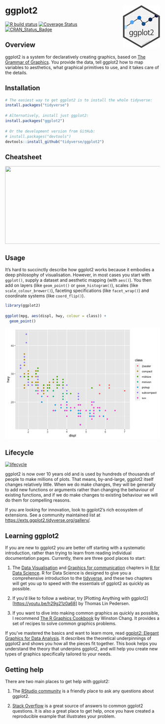 
<!-- README.md is generated from README.Rmd. Please edit that file -->

# ggplot2 <img src="man/figures/logo.png" align="right" width="120" />

[![R build
status](https://github.com/tidyverse/ggplot2/workflows/R-CMD-check/badge.svg)](https://github.com/tidyverse/ggplot2/actions)
[![Coverage
Status](https://img.shields.io/codecov/c/github/tidyverse/ggplot2/master.svg)](https://codecov.io/github/tidyverse/ggplot2?branch=master)
[![CRAN\_Status\_Badge](https://www.r-pkg.org/badges/version/ggplot2)](https://cran.r-project.org/package=ggplot2)

## Overview

ggplot2 is a system for declaratively creating graphics, based on [The
Grammar of
Graphics](https://www.amazon.com/Grammar-Graphics-Statistics-Computing/dp/0387245448/ref=as_li_ss_tl).
You provide the data, tell ggplot2 how to map variables to aesthetics,
what graphical primitives to use, and it takes care of the details.

## Installation

``` r
# The easiest way to get ggplot2 is to install the whole tidyverse:
install.packages("tidyverse")

# Alternatively, install just ggplot2:
install.packages("ggplot2")

# Or the development version from GitHub:
# install.packages("devtools")
devtools::install_github("tidyverse/ggplot2")
```

## Cheatsheet

<a href="https://github.com/rstudio/cheatsheets/blob/master/data-visualization-2.1.pdf"><img src="https://raw.githubusercontent.com/rstudio/cheatsheets/master/pngs/thumbnails/data-visualization-cheatsheet-thumbs.png" width="630" height="252"/></a>

## Usage

It’s hard to succinctly describe how ggplot2 works because it embodies a
deep philosophy of visualisation. However, in most cases you start with
`ggplot()`, supply a dataset and aesthetic mapping (with `aes()`). You
then add on layers (like `geom_point()` or `geom_histogram()`), scales
(like `scale_colour_brewer()`), faceting specifications (like
`facet_wrap()`) and coordinate systems (like `coord_flip()`).

``` r
library(ggplot2)

ggplot(mpg, aes(displ, hwy, colour = class)) + 
  geom_point()
```

![](man/figures/README-example-1.png)<!-- -->

## Lifecycle

[![lifecycle](https://img.shields.io/badge/lifecycle-stable-brightgreen.svg)](https://www.tidyverse.org/lifecycle/#stable)

ggplot2 is now over 10 years old and is used by hundreds of thousands of
people to make millions of plots. That means, by-and-large, ggplot2
itself changes relatively little. When we do make changes, they will be
generally to add new functions or arguments rather than changing the
behaviour of existing functions, and if we do make changes to existing
behaviour we will do them for compelling reasons.

If you are looking for innovation, look to ggplot2’s rich ecosystem of
extensions. See a community maintained list at
<https://exts.ggplot2.tidyverse.org/gallery/>.

## Learning ggplot2

If you are new to ggplot2 you are better off starting with a systematic
introduction, rather than trying to learn from reading individual
documentation pages. Currently, there are three good places to start:

1.  The [Data
    Visualisation](https://r4ds.had.co.nz/data-visualisation.html) and
    [Graphics for
    communication](https://r4ds.had.co.nz/graphics-for-communication.html)
    chapters in [R for Data Science](https://r4ds.had.co.nz). R for Data
    Science is designed to give you a comprehensive introduction to the
    [tidyverse](https://www.tidyverse.org), and these two chapters will
    get you up to speed with the essentials of ggplot2 as quickly as
    possible.

2.  If you’d like to follow a webinar, try \[Plotting Anything with
    ggplot2\]\[<https://youtu.be/h29g21z0a68>\] by Thomas Lin Pedersen.

3.  If you want to dive into making common graphics as quickly as
    possible, I recommend [The R Graphics
    Cookbook](https://r-graphics.org) by Winston Chang. It provides a
    set of recipes to solve common graphics problems.

If you’ve mastered the basics and want to learn more, read [ggplot2:
Elegant Graphics for Data Analysis](https://ggplot2-book.org). It
describes the theoretical underpinnings of ggplot2 and shows you how all
the pieces fit together. This book helps you understand the theory that
underpins ggplot2, and will help you create new types of graphics
specifically tailored to your needs.

## Getting help

There are two main places to get help with ggplot2:

1.  The [RStudio community](https://community.rstudio.com/) is a
    friendly place to ask any questions about ggplot2.

2.  [Stack
    Overflow](https://stackoverflow.com/questions/tagged/ggplot2?sort=frequent&pageSize=50)
    is a great source of answers to common ggplot2 questions. It is also
    a great place to get help, once you have created a reproducible
    example that illustrates your problem.
